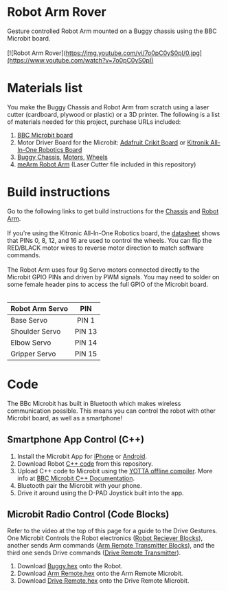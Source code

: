 # Robot Arm Rover
Gesture controlled Robot Arm mounted on a Buggy chassis using the BBC Microbit board.
<br><br>
[![Robot Arm Rover](https://img.youtube.com/vi/7o0pC0yS0pI/0.jpg](https://www.youtube.com/watch?v=7o0pC0yS0pI)

# Materials list
You make the Buggy Chassis and Robot Arm from scratch using a laser cutter (cardboard, plywood or plastic) or a 3D printer. The following is a list of materials needed for this project, purchase URLs included:

1. [BBC Microbit board](https://microbit.org/resellers/)
2. Motor Driver Board for the Microbit: [Adafruit Crikit Board](https://www.adafruit.com/product/3928) or [Kitronik All-In-One Robotics Board](https://www.kitronik.co.uk/5641-all-in-one-robotics-board-for-bbc-microbit.html)
3. [Buggy Chassis](https://www.sparkfun.com/products/13301), [Motors](https://www.sparkfun.com/products/13302), [Wheels](https://www.sparkfun.com/products/13259)
4. [meArm Robot Arm](https://bit.ly/2DA4IzO) (Laser Cutter file included in this repository)


# Build instructions
Go to the following links to get build instructions for the [Chassis](https://learn.sparkfun.com/tutorials/microbot-kit-experiment-guide/assembling-your-robot) and [Robot Arm](https://learn.mime.co.uk/assets/docs/control-your-mearm-from-arduino/MeArm_v1.0_Manual_for_Arduino_v1.0.pdf). 
<br>
<br>
If you're using the Kitronic All-In-One Robotics board, the [datasheet](https://www.kitronik.co.uk/pdf/5641-microbit-robotics-board-datasheet.pdf) shows that PINs 0, 8, 12, and 16 are used to control the wheels. You can flip the RED/BLACK motor wires to reverse motor direction to match software commands.
<br>
<br>
The Robot Arm uses four 9g Servo motors connected directly to the Microbit GPIO PINs and driven by PWM signals. You may need to solder on some female header pins to access the full GPIO of the Microbit board.
<br>
<br>


| Robot Arm Servo | PIN    |
| ------------- |:-------------:|
| Base Servo      | PIN 1  |
| Shoulder Servo  | PIN 13 |
| Elbow Servo     | PIN 14 |
| Gripper Servo   | PIN 15 |

# Code
The BBc Microbit has built in Bluetooth which makes wireless communication possible. This means you can control the robot with other Microbit board, as well as a smartphone!

## Smartphone App Control (C++)
1. Install the Microbit App for [iPhone](https://itunes.apple.com/us/app/micro-bit/id1092687276?mt=8) or [Android](https://play.google.com/store/apps/details?id=com.samsung.microbit).
2. Download Robot [C++ code]() from this repository.
3. Upload C++ code to Microbit using the [YOTTA offline compiler](https://lancaster-university.github.io/microbit-docs/offline-toolchains/). More info at [BBC Microbit C++ Documentation](https://lancaster-university.github.io/microbit-docs/ble/profile/).
4. Bluetooth pair the Microbit with your phone.
5. Drive it around using the D-PAD Joystick built into the app.

## Microbit Radio Control (Code Blocks)
Refer to the video at the top of this page for a guide to the Drive Gestures. One Microbit Controls the Robot electronics ([Robot Reciever Blocks]()), another sends Arm commands ([Arm Remote Transmitter Blocks]()), and the third one sends Drive commands ([Drive Remote Transmitter]()).

1. Download [Buggy.hex]() onto the Robot.
2. Download [Arm Remote.hex]() onto the Arm Remote Microbit.
3. Download [Drive Remote.hex]() onto the Drive Remote Microbit.


